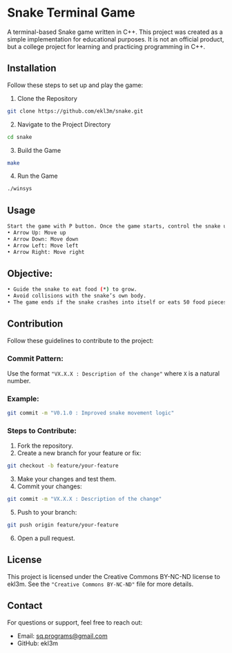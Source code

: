 # Snake Terminal Game

A terminal-based Snake game written in C++. This project was created as a simple implementation for educational purposes. It is not an official product, but a college project for learning and practicing programming in C++.

## Installation

Follow these steps to set up and play the game:

1. Clone the Repository

```sh
git clone https://github.com/ekl3m/snake.git
```  

2. Navigate to the Project Directory

```sh
cd snake
```

3. Build the Game

```sh
make
```

4. Run the Game

```sh
./winsys
``` 

## Usage

```sh
Start the game with P button. Once the game starts, control the snake using the following keys:
• Arrow Up: Move up
• Arrow Down: Move down
• Arrow Left: Move left
• Arrow Right: Move right
```

## Objective:

```sh
• Guide the snake to eat food (*) to grow.
• Avoid collisions with the snake’s own body.
• The game ends if the snake crashes into itself or eats 50 food pieces.
```

## Contribution

Follow these guidelines to contribute to the project:

### Commit Pattern:

Use the format `"VX.X.X : Description of the change"` where `X` is a natural number.

### Example:

```sh
git commit -m "V0.1.0 : Improved snake movement logic"
```

### Steps to Contribute:

1.	Fork the repository.
2.	Create a new branch for your feature or fix:

```sh
git checkout -b feature/your-feature
```

3.	Make your changes and test them.
4.	Commit your changes:

```sh
git commit -m "VX.X.X : Description of the change"
```

5.	Push to your branch:

```sh
git push origin feature/your-feature  
```

6.	Open a pull request.

## License

This project is licensed under the Creative Commons BY-NC-ND license to ekl3m. See the `"Creative Commons BY-NC-ND"` file for more details.

## Contact

For questions or support, feel free to reach out:

- Email: sq.programs@gmail.com
- GitHub: ekl3m
